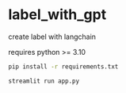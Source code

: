 # label_with_gpt
create label with langchain



requires python >= 3.10


```bash
pip install -r requirements.txt
```

```python
streamlit run app.py
```
